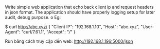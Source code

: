 Write simple web application that echo back client ip and request headers in json format.
The application should have properly logging setup for later audit, debug purpose.
o Eg:

$ curl http://abc.xyz/
{
 "Client IP": "192.168.1.10",
 "Host": "abc.xyz",
 "User-Agent": "curl/7.61.1",
 "Accept": "*/*"
}



Run bằng cách truy cập đến web:
http://192.168.1.196:5000/json

